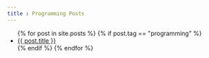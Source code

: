 ```yaml
---
title : Programming Posts
---
```


<ul>
    {% for post in site.posts %}
        {% if post.tag == "programming" %}
            <li>
                <a href="{{ post.url }}">{{ post.title }}
                </a>
            </li>
        {% endif %}
    {% endfor %}
</ul>
